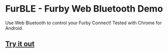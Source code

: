 # FurBLE - Furby Web Bluetooth Demo
Use Web Bluetooth to control your Furby Connect! Tested with Chrome for Android.

## [Try it out](https://CylMaddhatta.github.io/Furby/furble.html)  
